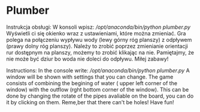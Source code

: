 # Plumber

Instrukcja obsługi:
W konsoli wpisz: */opt/anaconda/bin/python plumber.py*
Wyświetli ci się okienko wraz z ustawieniami, które można zmieniać.
Gra polega na połączeniu wypływu wody (lewy górny róg planszy) z odpływem (prawy dolny róg planszy). Należy to zrobić poprzez zmienianie orientacji rur dostępnym na planszy, możemy to zrobić klikając na nie. Pamiętajmy, że nie może być dziur bo woda nie doleci do odpływu.
Miłej zabawy!

Instructions:
In the console write: */opt/anaconda/bin/python plumber.py*
A window will be shown with settings that you can change. The game consists of combining the begining of water ( upper left corner of the window) with the outflow (rght bottom corner of the window). This can be done by changing the rotate of the pipes avaliable on the board, you can do it by clicking on them. Reme,ber that there can't be holes! 
Have fun!
